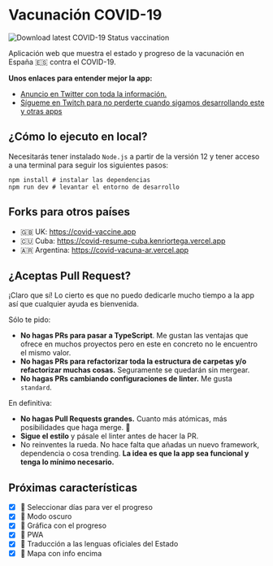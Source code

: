 # Vacunación COVID-19
![Download latest COVID-19 Status vaccination](https://github.com/midudev/covid-vacuna/workflows/Download%20latest%20COVID-19%20Status%20vaccination/badge.svg)

Aplicación web que muestra el estado y progreso de la vacunación en España 🇪🇸 contra el COVID-19.

**Unos enlaces para entender mejor la app:**
* [Anuncio en Twitter con toda la información.](https://twitter.com/midudev/status/1352231403136708611)
* [Sígueme en Twitch para no perderte cuando sigamos desarrollando este y otras apps](https://www.twitch.tv/midudev)

## ¿Cómo lo ejecuto en local?

Necesitarás tener instalado `Node.js` a partir de la versión 12 y tener acceso a una terminal para seguir los siguientes pasos:

```
npm install # instalar las dependencias
npm run dev # levantar el entorno de desarrollo
```

## Forks para otros países

- 🇬🇧 UK: https://covid-vaccine.app
- 🇨🇺 Cuba: https://covid-resume-cuba.kenriortega.vercel.app
- 🇦🇷 Argentina: https://covid-vacuna-ar.vercel.app

## ¿Aceptas Pull Request?

¡Claro que sí! Lo cierto es que no puedo dedicarle mucho tiempo a la app así que cualquier ayuda es bienvenida.

Sólo te pido:
- **No hagas PRs para pasar a TypeScript**. Me gustan las ventajas que ofrece en muchos proyectos pero en este en concreto no le encuentro el mismo valor.
- **No hagas PRs para refactorizar toda la estructura de carpetas y/o refactorizar muchas cosas.** Seguramente se quedarán sin mergear.
- **No hagas PRs cambiando configuraciones de linter.** Me gusta `standard`.

En definitiva:
- **No hagas Pull Requests grandes.** Cuanto más atómicas, más posibilidades que haga merge. 🚀
- **Sigue el estilo** y pásale el linter antes de hacer la PR.
- No reinventes la rueda. No hace falta que añadas un nuevo framework, dependencia o cosa trending. **La idea es que la app sea funcional y tenga lo mínimo necesario.**

## Próximas características

- [x] 🔹 Seleccionar días para ver el progreso
- [x] 🔹 Modo oscuro
- [x] 🔹 Gráfica con el progreso
- [x] 🔹 PWA
- [x] 🔹 Traducción a las lenguas oficiales del Estado
- [x] 🔹 Mapa con info encima
